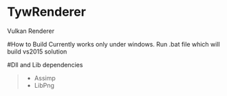 # TywRenderer

Vulkan Renderer

#How to Build
Currently works only under windows.
Run .bat file which will build vs2015 solution


#Dll and Lib dependencies
> - Assimp
> - LibPng

